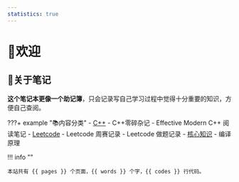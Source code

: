 ```yaml
---
statistics: true
---
```


# 👋欢迎

## 📒关于笔记

**这个笔记本更像一个助记簿**，只会记录写自己学习过程中觉得十分重要的知识，方便自己查阅。


???+ example "📚内容分类"
    - [C++](cpp/index.md)
          - C++零碎杂记
          - Effective Modern C++ 阅读笔记
    - [Leetcode](leetcode/index.md)
          - Leetcode 周赛记录
          - Leetcode 做题记录
    - [核心知识](core/index.md)
          - 编译原理

!!! info ""

    本站共有 {{ pages }} 个页面，{{ words }} 个字，{{ codes }} 行代码。